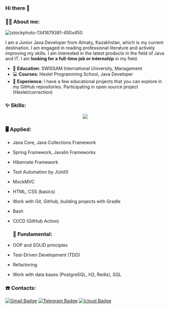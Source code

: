 ### Hi there 👋
### 👨‍💻 About me:
  ![istockphoto-1341679381-450x450](https://github.com/Kukuru5a/Kukuru5a/assets/123395035/664d7e9d-f7c4-456a-8fe2-17afe37542d6)  

I am a Junior Java Developer from Almaty, Kazakhstan, which is my current destination. I am engaged in reading professional literature and actively improving my skills. I am interested in the latest products in the field of Java and IT. I am **looking for a full-time job or internship** in my field.

* 📝 **Education**: SWISSAM International University, Management
* 💻 **Courses**: Hexlet Programming School, Java Developer
* 💼 **Experience**: I have a few educational projects that you can explore in my GitHub repositories. Participating in open source project (Hexlet/correction)

### ✨ Skills:

<p align="center">
  <a href="https://skillicons.dev">
    <img src="https://skillicons.dev/icons?i=java,spring,idea,gradle,git,github,postgres,bash,html,css" />
  </a>
</p>

### 🖥 Applied:

* Java Core, Java Collections Framework
* Spring Framework, Javalin Frameworks
* Hibernate Framework
* Test Automation by JUnit5
* MockMVC
* HTML, CSS (basics)
* Work with Git, GitHub, building projects with Gradle
* Bash
* CI/CD (GitHub Action)

  ### 🏫 Fundamental:

* OOP and SOLID principles
* Test-Driven Development (TDD)
* Refactoring
* Work with data bases (PostgreSQL, H2, Redis), SQL

### ☎️ Contacts:
[![Gmail Badge](https://img.shields.io/badge/GMAIL-D14836?style=for-the-badge&logo=gmail&logoColor=white)](mailto:zagorulya.roma@gmail.com) [![Telegram Badge](https://img.shields.io/badge/Telegram-26A5E4.svg?style=for-the-badge&logo=Telegram&logoColor=white)](https://t.me/duuuudee)
[![Icloud Badge](https://img.shields.io/badge/iCloud-3693F3?style=for-the-badge&logo=iCloud&logoColor=white)](mailto:romanzag@icloud.com)
  <div>
    <img src="https://komarev.com/ghpvc/?username=Kukuru5a&style=flat-square&color=blue" alt=""/>
  </div>
